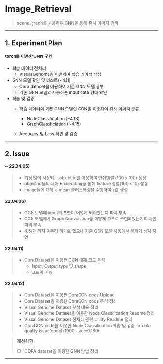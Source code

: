 # Image_Retrieval
> scene_graph를 사용하여 GNN을 통해 유사 이미지 검색
---
## 1. Experiment Plan
#### torch를 이용한 GNN 구현
- 학습 데이터 전처리
  - Visual Genome을 이용하여 학습 데이터 생성
- GNN 모델 확인 및 테스트(~4.11)
  - Cora dataset을 이용하여 기존 GNN 모델 공부
  - 기존 GNN 모델의 사용하는 input data 형태 확인
- 학습 및 검증
  - 학습 데이터와 기존 GNN 모델인 GCN을 이용하여 유사 이미지 분류
    - NodeClassification (~4.13)
    - GraphClassficiation (~4.15)
    
  - Accuracy 및 Loss 확인 및 검증
---

## 2. Issue
#### ~ 22.04.05)
> - 가장 많이 사용되는 object id를 이용하여 인접행렬 (100 x 100) 생성
> - object id들의 대해 Embedding을 통해 feature 행렬(100 x 10) 생성
> - image들에 대해 k-mean 클러스터링을 수행하여 y값 생성

#### 22.04.06)
> - GCN 모델에 input의 포맷이 어떻게 되어있는지 파악 부족
> - CCN 모델에서 Graph Convolution을 어떻게 코드로 구현되었는지의 대한 파악 부족
> - 4.5/화 까지 마무리 하기로 했으나 기존 GCN 모델 사용에서 문제가 생겨 지연   

#### 22.04.11)
> - Cora Dataset을 이용한 GCN 예제 코드 분석
>   - Input, Output type 및 shape
>   - 코드의 기능   

#### 22.04.12)
> - Cora Dataset을 이용한 CoraGCN code Upload
> - Cora Dataset을 이용한 CoraGCN code 주석 정리
> - Visual Genome Dataset 분석 내용 정리
> - Visual Genome Dataset을 이용한 Node Classification Readme 정리
> - Visual Genome Dataset 전처리 관련 Utility Readme 정리
> - CoraGCN code를 이용한 Node Classification 학습 및 검증 -> data quality issue(epoch 1000 - acc:0.160)



>__개선사항__  
> - [ ] CORA dataset을 이용한 GNN 방법 정리

---

